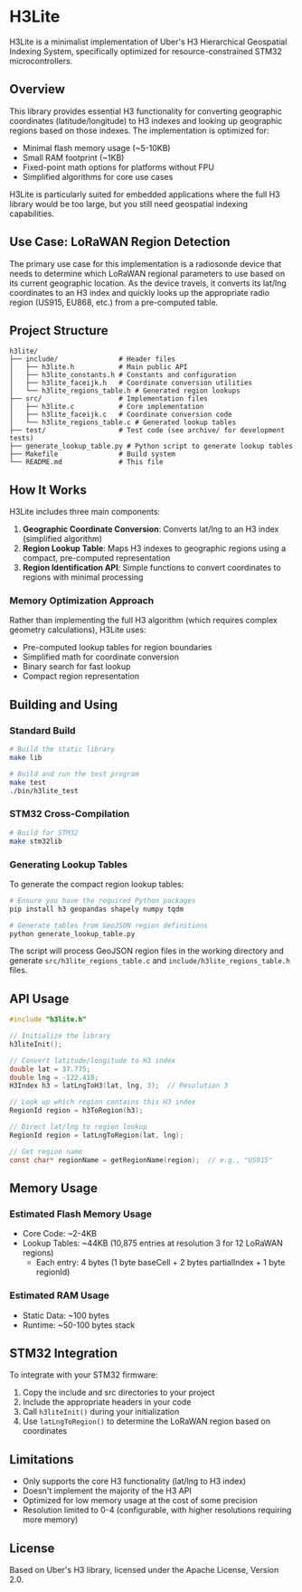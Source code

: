 # H3Lite

H3Lite is a minimalist implementation of Uber's H3 Hierarchical Geospatial Indexing System, specifically optimized for resource-constrained STM32 microcontrollers.

## Overview

This library provides essential H3 functionality for converting geographic coordinates (latitude/longitude) to H3 indexes and looking up geographic regions based on those indexes. The implementation is optimized for:

- Minimal flash memory usage (~5-10KB)
- Small RAM footprint (~1KB)
- Fixed-point math options for platforms without FPU
- Simplified algorithms for core use cases

H3Lite is particularly suited for embedded applications where the full H3 library would be too large, but you still need geospatial indexing capabilities.

## Use Case: LoRaWAN Region Detection

The primary use case for this implementation is a radiosonde device that needs to determine which LoRaWAN regional parameters to use based on its current geographic location. As the device travels, it converts its lat/lng coordinates to an H3 index and quickly looks up the appropriate radio region (US915, EU868, etc.) from a pre-computed table.

## Project Structure

```
h3lite/
├── include/               # Header files
│   ├── h3lite.h           # Main public API
│   ├── h3lite_constants.h # Constants and configuration
│   ├── h3lite_faceijk.h   # Coordinate conversion utilities
│   └── h3lite_regions_table.h # Generated region lookups
├── src/                   # Implementation files
│   ├── h3lite.c           # Core implementation
│   ├── h3lite_faceijk.c   # Coordinate conversion code
│   └── h3lite_regions_table.c # Generated lookup tables
├── test/                  # Test code (see archive/ for development tests)
├── generate_lookup_table.py # Python script to generate lookup tables
├── Makefile               # Build system
└── README.md              # This file
```

## How It Works

H3Lite includes three main components:

1. **Geographic Coordinate Conversion**: Converts lat/lng to an H3 index (simplified algorithm)
2. **Region Lookup Table**: Maps H3 indexes to geographic regions using a compact, pre-computed representation
3. **Region Identification API**: Simple functions to convert coordinates to regions with minimal processing

### Memory Optimization Approach

Rather than implementing the full H3 algorithm (which requires complex geometry calculations), H3Lite uses:

- Pre-computed lookup tables for region boundaries
- Simplified math for coordinate conversion
- Binary search for fast lookup
- Compact region representation

## Building and Using

### Standard Build

```bash
# Build the static library
make lib

# Build and run the test program
make test
./bin/h3lite_test
```

### STM32 Cross-Compilation

```bash
# Build for STM32
make stm32lib
```

### Generating Lookup Tables

To generate the compact region lookup tables:

```bash
# Ensure you have the required Python packages
pip install h3 geopandas shapely numpy tqdm

# Generate tables from GeoJSON region definitions
python generate_lookup_table.py
```

The script will process GeoJSON region files in the working directory and generate `src/h3lite_regions_table.c` and `include/h3lite_regions_table.h` files.

## API Usage

```c
#include "h3lite.h"

// Initialize the library
h3liteInit();

// Convert latitude/longitude to H3 index
double lat = 37.775;
double lng = -122.418;
H3Index h3 = latLngToH3(lat, lng, 3);  // Resolution 3

// Look up which region contains this H3 index
RegionId region = h3ToRegion(h3);

// Direct lat/lng to region lookup
RegionId region = latLngToRegion(lat, lng);

// Get region name
const char* regionName = getRegionName(region);  // e.g., "US915"
```

## Memory Usage

### Estimated Flash Memory Usage

- Core Code: ~2-4KB
- Lookup Tables: ~44KB (10,875 entries at resolution 3 for 12 LoRaWAN regions)
  - Each entry: 4 bytes (1 byte baseCell + 2 bytes partialIndex + 1 byte regionId)

### Estimated RAM Usage

- Static Data: ~100 bytes
- Runtime: ~50-100 bytes stack

## STM32 Integration

To integrate with your STM32 firmware:

1. Copy the include and src directories to your project
2. Include the appropriate headers in your code
3. Call `h3liteInit()` during your initialization
4. Use `latLngToRegion()` to determine the LoRaWAN region based on coordinates


## Limitations

- Only supports the core H3 functionality (lat/lng to H3 index)
- Doesn't implement the majority of the H3 API
- Optimized for low memory usage at the cost of some precision
- Resolution limited to 0-4 (configurable, with higher resolutions requiring more memory)

## License

Based on Uber's H3 library, licensed under the Apache License, Version 2.0.
